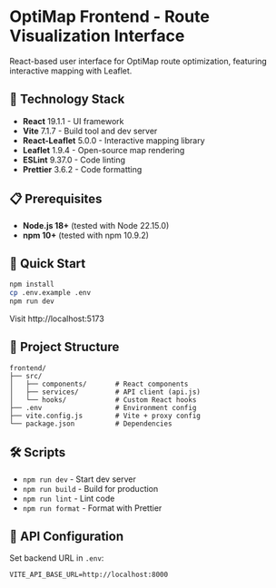 # OptiMap Frontend - Route Visualization Interface

React-based user interface for OptiMap route optimization, featuring interactive mapping with Leaflet.

## 🔧 Technology Stack

- **React** 19.1.1 - UI framework
- **Vite** 7.1.7 - Build tool and dev server
- **React-Leaflet** 5.0.0 - Interactive mapping library
- **Leaflet** 1.9.4 - Open-source map rendering
- **ESLint** 9.37.0 - Code linting
- **Prettier** 3.6.2 - Code formatting

## 📋 Prerequisites

- **Node.js 18+** (tested with Node 22.15.0)
- **npm 10+** (tested with npm 10.9.2)

## 🚀 Quick Start

```bash
npm install
cp .env.example .env
npm run dev
```

Visit http://localhost:5173

## 📁 Project Structure

```
frontend/
├── src/
│   ├── components/       # React components
│   ├── services/         # API client (api.js)
│   └── hooks/            # Custom React hooks
├── .env                  # Environment config
├── vite.config.js        # Vite + proxy config
└── package.json          # Dependencies
```

## 🛠️ Scripts

- `npm run dev` - Start dev server
- `npm run build` - Build for production
- `npm run lint` - Lint code
- `npm run format` - Format with Prettier

## 🔌 API Configuration

Set backend URL in `.env`:
```
VITE_API_BASE_URL=http://localhost:8000
```
